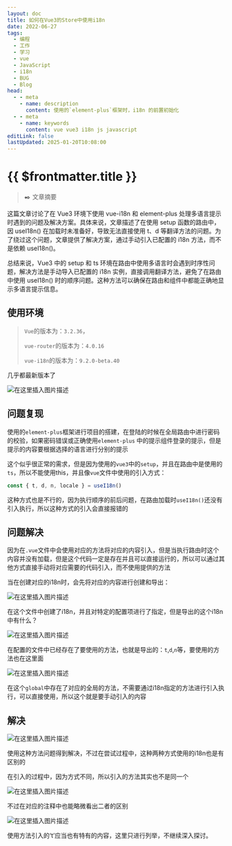 ```yaml
---
layout: doc
title: 如何在Vue3的Store中使用i18n
date: 2022-06-27
tags:
  - 编程
  - 工作
  - 学习
  - vue
  - JavaScript
  - i18n
  - BUG
  - Blog
head:
  - - meta
    - name: description
      content: 使用的`element-plus`框架时，i18n 的前置初始化
  - - meta
    - name: keywords
      content: vue vue3 i18n js javascript
editLink: false
lastUpdated: 2025-01-20T10:08:00
---
```


# {{ $frontmatter.title }}

>  :black_nib: 文章摘要
<!-- DESC SEP -->

这篇文章讨论了在 Vue3 环境下使用 vue-i18n 和 element-plus 处理多语言提示时遇到的问题及解决方案。具体来说，文章描述了在使用
setup 函数的路由中，因 useI18n() 在加载时未准备好，导致无法直接使用 t、d 等翻译方法的问题。为了绕过这个问题，文章提供了解决方案，通过手动引入已配置的
i18n 方法，而不是依赖 useI18n()。

总结来说，Vue3 中的 setup 和 ts 环境在路由中使用多语言时会遇到时序性问题，解决方法是手动导入已配置的 i18n
实例，直接调用翻译方法，避免了在路由中使用 useI18n() 时的顺序问题。这种方法可以确保在路由和组件中都能正确地显示多语言提示信息。

<!-- DESC SEP -->

## 使用环境

> `Vue`的版本为：`3.2.36`，
>
> `vue-router`的版本为：`4.0.16`
>
> `vue-i18n`的版本为：`9.2.0-beta.40`

几乎都最新版本了

![在这里插入图片描述](../../../public/posts/2022/06/img-1.png)

## 问题复现

使用的`element-plus`框架进行项目的搭建，在登陆的时候在全局路由中进行密码的校验，如果密码错误或正确使用`element-plus`
中的提示组件登录的提示，但是提示的内容要根据选择的语言进行分别的提示

这个似乎很正常的需求，但是因为使用的`vue3`中的`setup`，并且在路由中是使用的`ts`，所以不能使用this，并且像`vue`文件中使用的引入方式：

```js
const { t, d, n, locale } = useI18n()
```

这种方式也是不行的，因为执行顺序的前后问题，在路由加载时`useI18n()`还没有引入执行，所以这种方式的引入会直接报错的

## 问题解决

因为在`.vue`文件中会使用对应的方法将对应的内容引入，但是当执行路由时这个内容并没有加载，但是这个代码一定是存在并且可以直接运行的，所以可以通过其他方式直接手动将对应需要的代码引入，而不使用提供的方法

当在创建对应的i18n时，会先将对应的内容进行创建和导出：

![在这里插入图片描述](../../../public/posts/2022/06/img-2.png)

在这个文件中创建了i18n，并且对特定的配置项进行了指定，但是导出的这个i18n中有什么？

![在这里插入图片描述](../../../public/posts/2022/06/img-3.png)

在配置的文件中已经存在了要使用的方法，也就是导出的：`t`,`d`,`n`等，要使用的方法也在这里面

![在这里插入图片描述](../../../public/posts/2022/06/img-4.png)

在这个`global`中存在了对应的全局的方法，不需要通过i18n指定的方法进行引入执行，可以直接使用，所以这个就是要手动引入的内容

## 解决

![在这里插入图片描述](../../../public/posts/2022/06/img-5.png)

使用这种方法问题得到解决，不过在尝试过程中，这种两种方式使用的i18n也是有区别的

在引入的过程中，因为方式不同，所以引入的方法其实也不是同一个

![在这里插入图片描述](../../../public/posts/2022/06/img-6.png)

不过在对应的注释中也能略微看出二者的区别

![在这里插入图片描述](../../../public/posts/2022/06/img-7.png)

使用方法引入的‘t’应当也有特有的内容，这里只进行列举，不继续深入探讨。

